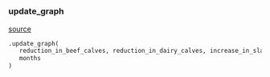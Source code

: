 #


### update_graph
[source](https://github.com/allfed/My-Super-Cool-Respository/blob/master/src/hunting.py/#L120)
```python
.update_graph(
   reduction_in_beef_calves, reduction_in_dairy_calves, increase_in_slaughter,
   months
)
```

